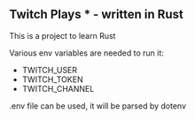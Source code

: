## Twitch Plays * - written in Rust
This is a project to learn Rust

Various env variables are needed to run it:

- TWITCH_USER
- TWITCH_TOKEN
- TWITCH_CHANNEL

.env file can be used, it will be parsed by dotenv
